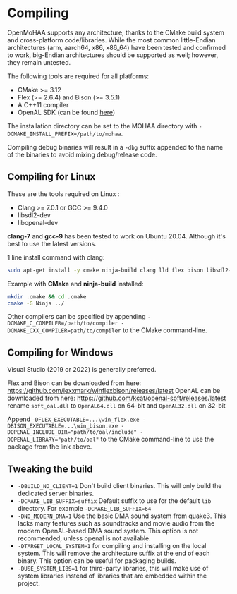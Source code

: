 # Compiling

OpenMoHAA supports any architecture, thanks to the CMake build system and cross-platform code/libraries. While the most common little-Endian architectures (arm, aarch64, x86, x86_64) have been tested and confirmed to work, big-Endian architectures should be supported as well; however, they remain untested.

The following tools are required for all platforms:
- CMake >= 3.12
- Flex (>= 2.6.4) and Bison (>= 3.5.1)
- A C++11 compiler
- OpenAL SDK (can be found [here](https://github.com/kcat/openal-soft))

The installation directory can be set to the MOHAA directory with `-DCMAKE_INSTALL_PREFIX=/path/to/mohaa`.

Compiling debug binaries will result in a `-dbg` suffix appended to the name of the binaries to avoid mixing debug/release code.

## Compiling for Linux

These are the tools required on Linux :
- Clang >= 7.0.1 or GCC >= 9.4.0
- libsdl2-dev
- libopenal-dev

**clang-7** and **gcc-9** has been tested to work on Ubuntu 20.04. Although it's best to use the latest versions.

1 line install command with clang:
```sh
sudo apt-get install -y cmake ninja-build clang lld flex bison libsdl2-dev libopenal-dev
```

Example with **CMake** and **ninja-build** installed:
```sh
mkdir .cmake && cd .cmake
cmake -G Ninja ../
```

Other compilers can be specified by appending `-DCMAKE_C_COMPILER=/path/to/compiler -DCMAKE_CXX_COMPILER=path/to/compiler` to the CMake command-line.

## Compiling for Windows

Visual Studio (2019 or 2022) is generally preferred.

Flex and Bison can be downloaded from here: https://github.com/lexxmark/winflexbison/releases/latest
OpenAL can be downloaded from here: https://github.com/kcat/openal-soft/releases/latest rename `soft_oal.dll` to `OpenAL64.dll` on 64-bit and `OpenAL32.dll` on 32-bit

Append `-DFLEX_EXECUTABLE=...\win_flex.exe -DBISON_EXECUTABLE=...\win_bison.exe -DOPENAL_INCLUDE_DIR="path/to/oal/include" -DOPENAL_LIBRARY="path/to/oal"` to the CMake command-line to use the package from the link above.

## Tweaking the build

- `-DBUILD_NO_CLIENT=1` Don't build client binaries. This will only build the dedicated server binaries.
- `-DCMAKE_LIB_SUFFIX=suffix` Default suffix to use for the default `lib` directory. For example `-DCMAKE_LIB_SUFFIX=64`
- `-DNO_MODERN_DMA=1` Use the basic DMA sound system from quake3. This lacks many features such as soundtracks and movie audio from the modern OpenAL-based DMA sound system. This option is not recommended, unless openal is not available.
- `-DTARGET_LOCAL_SYSTEM=1` for compiling and installing on the local system. This will remove the architecture suffix at the end of each binary. This option can be useful for packaging builds.
- `-DUSE_SYSTEM_LIBS=1` for third-party libraries, this will make use of system libraries instead of libraries that are embedded within the project.